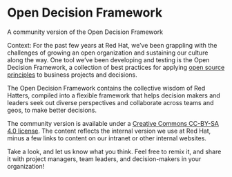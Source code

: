 # Open Decision Framework
A community version of the Open Decision Framework

Context: 
For the past few years at Red Hat, we’ve been grappling with the challenges of growing an open organization and sustaining our culture along the way. One tool we’ve been developing and testing is the Open Decision Framework, a collection of best practices for applying [open source principles](https://opensource.com/open-source-way) to business projects and decisions. 

The Open Decision Framework contains the collective wisdom of Red Hatters, compiled into a flexible framework that helps decision makers and leaders seek out diverse perspectives and collaborate across teams and geos, to make better decisions. 

The community version is available under a [Creative Commons CC-BY-SA 4.0 license](http://creativecommons.org/licenses/by-sa/4.0/). The content reflects the internal version we use at Red Hat, minus a few links to content on our intranet or other internal websites. 

Take a look, and let us know what you think. Feel free to remix it, and share it with project managers, team leaders, and decision-makers in your organization!
